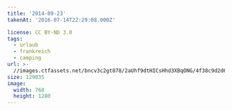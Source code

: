 ```yaml
---
title: '2014-09-23'
takenAt: '2016-07-14T22:29:08.000Z'

license: CC BY-ND 3.0
tags:
  - urlaub
  - frankreich
  - camping
url: >-
  //images.ctfassets.net/bncv3c2gt878/2aUhf9dtHICsHhd3XBqONG/4f38c9d2d6d211d41a9c4570a5f72a8c/2014-09-23_28312878315_o
size: 129035
image:
  width: 768
  height: 1280
---
```

